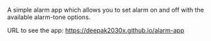 A simple alarm app which allows you to set alarm on and off with the available alarm-tone options.

URL to see the app: https://deepak2030x.github.io/alarm-app
